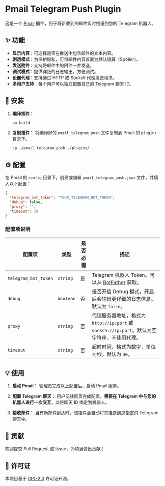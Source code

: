 # Pmail Telegram Push Plugin

这是一个 [Pmail](https://github.com/Jinnrry/PMail) 插件，用于将新收到的邮件实时推送到您的 Telegram 机器人。

## ✨ 功能

- **显示内容**：可选择是否在推送中包含邮件的文本内容。
- **剧透模式**：为保护隐私，可将邮件内容设置为默认隐藏（Spoiler）。
- **发送附件**：支持将邮件中的附件一并发送。
- **调试模式**：提供详细的日志输出，方便调试。
- **设置代理**：支持通过 HTTP 或 Socks5 代理发送请求。
- **多用户支持**：每个用户可以独立配置自己的 Telegram 聊天 ID。

## 🚀 安装

1.  **编译插件**：

    ```bash
    go build
    ```

2.  **复制插件**：
    将编译好的 `pmail_telegram_push` 文件复制到 Pmail 的 `plugins` 目录下。

    ```bash
    cp ./pmail_telegram_push ./plugins/
    ```

## ⚙️ 配置

在 Pmail 的 `config` 目录下，创建或编辑 `pmail_telegram_push.json` 文件，并填入以下配置：

```json
{
  "telegram_bot_token": "YOUR_TELEGRAM_BOT_TOKEN",
  "debug": false,
  "proxy": "",
  "timeout": 30
}
```

### 配置项说明

| 配置项               | 类型      | 是否必需 | 描述                                                                                        |
| -------------------- | --------- | -------- | ------------------------------------------------------------------------------------------- |
| `telegram_bot_token` | `string`  | 是       | Telegram 机器人 Token。可以从 [BotFather](https://t.me/BotFather) 获取。                    |
| `debug`              | `boolean` | 否       | 是否开启 Debug 模式，开启后会输出更详细的日志信息。默认为 `false`。                         |
| `proxy`              | `string`  | 否       | 代理服务器地址，格式为 `http://ip:port` 或 `socks5://ip:port`。默认为空字符串，不使用代理。 |
| `timeout`            | `string`  | 否       | 超时时间，格式为数字，单位为秒。默认为 `30`。                                               |

## 💡 使用

1.  **启动 Pmail**：
    管理员完成以上配置后，启动 Pmail 服务。

2.  **配置 Telegram 聊天**：
    用户前往网页完成配置。**需要在 Telegram 中与您的机器人进行一次交互**，以将聊天 ID 绑定到机器人。

3.  **接收邮件**：
    当有新邮件到达时，该插件会自动将其推送到您指定的 Telegram 聊天中。

## 🤝 贡献

欢迎提交 Pull Request 或 Issue，为项目做出贡献！

## 📄 许可证

本项目基于 [GPL-2.0](LICENSE) 许可证开源。
